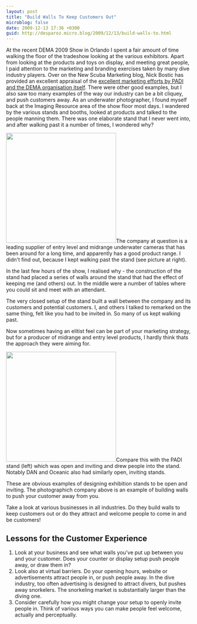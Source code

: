 ```yaml
---
layout: post
title: "Build Walls To Keep Customers Out"
microblog: false
date: 2009-12-13 17:36 +0300
guid: http://desparoz.micro.blog/2009/12/13/build-walls-to.html
---
```

<p>At the recent DEMA 2009 Show in Orlando I spent a fair amount of time walking the floor of the tradeshow looking at the various exhibitors. Apart from looking at the products and toys on display, and meeting great people, I paid attention to the marketing and branding exercises taken by many dive industry players. Over on the New Scuba Marketing blog, Nick Bostic has provided an excellent appraisal of the <a href="http://newscubamarketing.com/branding-lesson-padi-dema/" target="_blank">excellent marketing efforts by PADI and the DEMA organisation itself</a>. There were other good examples, but I also saw too many examples of the way our industry can be a bit cliquey, and push customers away.
As an underwater photographer, I found myself back at the Imaging Resource area of the show floor most days. I wandered by the various stands and booths, looked at products and talked to the people manning them. There was one elaborate stand that I never went into, and after walking past it a number of times, I wondered why?</p>
<p><span class="full-image-float-right ssNonEditable"><span><img style="width: 300px;" src="/storage/article-images/PB070083.jpg?__SQUARESPACE_CACHEVERSION=1260756491481" alt="" /></span></span>The company at question is a leading supplier of entry level and midrange underwater cameras that has been around for a long time, and apparently has a good product range. I didn't find out, because I kept walking past the stand (see picture at right).</p>
<p>In the last few hours of the show, I realised why - the construction of the stand had placed a series of walls around the stand that had the effect of keeping me (and others) out. In the middle were a number of tables where you could sit and meet with an attendant.</p>
<p>The very closed setup of the stand built a wall between the company and its customers and potential customers. I, and others I talked to remarked on the same thing, felt like you had to be invited in. So many of us kept walking past.</p>
<p>Now sometimes having an elitist feel can be part of your marketing strategy, but for a producer of midrange and entry level products, I hardly think thats the approach they were aiming for.</p>
<p><span class="full-image-float-left ssNonEditable"><span><img style="width: 300px;" src="/storage/article-images/PB050062.jpg?__SQUARESPACE_CACHEVERSION=1260756501108" alt="" /></span></span>Compare this with the PADI stand (left) which was open and inviting and drew people into the stand. Notably DAN and Oceanic also had similarly open, inviting stands.</p>
<p>These are obvious examples of designing exhibition stands to be open and inviting. The photographich company above is an example of building walls to push your customer away from you.</p>
<p>Take a look at various businesses in all industries. Do they build walls to keep customers out or do they attract and welcome people to come in and be customers!</p>
<h2>Lessons for the Customer Experience</h2>
<ol>
<li>Look at your business and see what walls you've put up between you and your customer. Does your counter or display setup push people away, or draw them in?</li>
<li>Look also at virtual barriers. Do your opening hours, website or advertisements attract people in, or push people away. In the dive industry, too often advertising is designed to attract divers, but pushes away snorkelers. The snorkeling market is substantially larger than the diving one.</li>
<li>Consider carefully how you might change your setup to openly invite people in. Think of various ways you can make people feel welcome, actually and perceptually.</li>
</ol>

